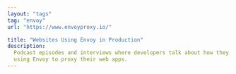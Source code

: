 ```yaml
---
layout: "tags"
tag: "envoy"
url: "https://www.envoyproxy.io/"

title: "Websites Using Envoy in Production"
description:
  Podcast episodes and interviews where developers talk about how they are
  using Envoy to proxy their web apps.
---
```

